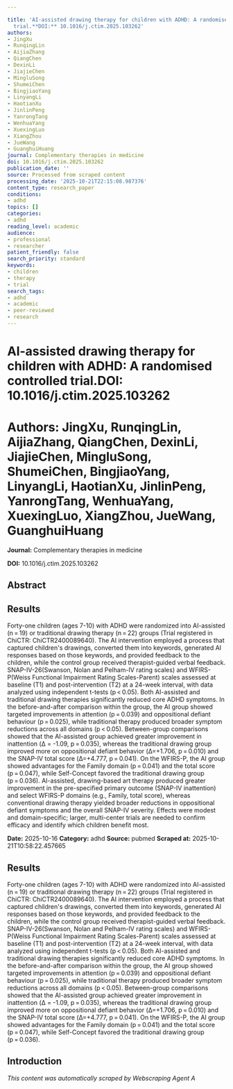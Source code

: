 ```yaml
---

title: 'AI-assisted drawing therapy for children with ADHD: A randomised controlled
  trial.**DOI:** 10.1016/j.ctim.2025.103262'
authors:
- JingXu
- RunqingLin
- AijiaZhang
- QiangChen
- DexinLi
- JiajieChen
- MingluSong
- ShumeiChen
- BingjiaoYang
- LinyangLi
- HaotianXu
- JinlinPeng
- YanrongTang
- WenhuaYang
- XuexingLuo
- XiangZhou
- JueWang
- GuanghuiHuang
journal: Complementary therapies in medicine
doi: 10.1016/j.ctim.2025.103262
publication_date: ''
source: Processed from scraped content
processing_date: '2025-10-21T22:15:08.987376'
content_type: research_paper
conditions:
- adhd
topics: []
categories:
- adhd
reading_level: academic
audience:
- professional
- researcher
patient_friendly: false
search_priority: standard
keywords:
- children
- therapy
- trial
search_tags:
- adhd
- academic
- peer-reviewed
- research
---
```




# AI-assisted drawing therapy for children with ADHD: A randomised controlled trial.**DOI:** 10.1016/j.ctim.2025.103262

# **Authors:** JingXu, RunqingLin, AijiaZhang, QiangChen, DexinLi, JiajieChen, MingluSong, ShumeiChen, BingjiaoYang, LinyangLi, HaotianXu, JinlinPeng, YanrongTang, WenhuaYang, XuexingLuo, XiangZhou, JueWang, GuanghuiHuang

**Journal:** Complementary therapies in medicine

**DOI:** 10.1016/j.ctim.2025.103262

## Abstract

## Results
Forty-one children (ages 7-10) with ADHD were randomized into AI-assisted (n = 19) or traditional drawing therapy (n = 22) groups (Trial registered in ChiCTR: ChiCTR2400089640). The AI intervention employed a process that captured children's drawings, converted them into keywords, generated AI responses based on those keywords, and provided feedback to the children, while the control group received therapist-guided verbal feedback. SNAP-IV-26(Swanson, Nolan and Pelham-IV rating scales) and WFIRS-P(Weiss Functional Impairment Rating Scales-Parent) scales assessed at baseline (T1) and post-intervention (T2) at a 24-week interval, with data analyzed using independent t-tests (p < 0.05).
Both AI-assisted and traditional drawing therapies significantly reduced core ADHD symptoms. In the before-and-after comparison within the group, the AI group showed targeted improvements in attention (p = 0.039) and oppositional defiant behaviour (p = 0.025), while traditional therapy produced broader symptom reductions across all domains (p < 0.05). Between-group comparisons showed that the AI-assisted group achieved greater improvement in inattention (Δ = -1.09, p = 0.035), whereas the traditional drawing group improved more on oppositional defiant behavior (Δ=+1.706, p = 0.010) and the SNAP-IV total score (Δ=+4.777, p = 0.041). On the WFIRS-P, the AI group showed advantages for the Family domain (p = 0.041) and the total score (p = 0.047), while Self-Concept favored the traditional drawing group (p = 0.036).
AI-assisted, drawing-based art therapy produced greater improvement in the pre-specified primary outcome (SNAP-IV inattention) and select WFIRS-P domains (e.g., Family, total score), whereas conventional drawing therapy yielded broader reductions in oppositional defiant symptoms and the overall SNAP-IV severity. Effects were modest and domain-specific; larger, multi-center trials are needed to confirm efficacy and identify which children benefit most.

**Date:** 2025-10-16
**Category:** adhd
**Source:** pubmed
**Scraped at:** 2025-10-21T10:58:22.457665
## Results
Forty-one children (ages 7-10) with ADHD were randomized into AI-assisted (n = 19) or traditional drawing therapy (n = 22) groups (Trial registered in ChiCTR: ChiCTR2400089640). The AI intervention employed a process that captured children's drawings, converted them into keywords, generated AI responses based on those keywords, and provided feedback to the children, while the control group received therapist-guided verbal feedback. SNAP-IV-26(Swanson, Nolan and Pelham-IV rating scales) and WFIRS-P(Weiss Functional Impairment Rating Scales-Parent) scales assessed at baseline (T1) and post-intervention (T2) at a 24-week interval, with data analyzed using independent t-tests (p < 0.05).
Both AI-assisted and traditional drawing therapies significantly reduced core ADHD symptoms. In the before-and-after comparison within the group, the AI group showed targeted improvements in attention (p = 0.039) and oppositional defiant behaviour (p = 0.025), while traditional therapy produced broader symptom reductions across all domains (p < 0.05). Between-group comparisons showed that the AI-assisted group achieved greater improvement in inattention (Δ = -1.09, p = 0.035), whereas the traditional drawing group improved more on oppositional defiant behavior (Δ=+1.706, p = 0.010) and the SNAP-IV total score (Δ=+4.777, p = 0.041). On the WFIRS-P, the AI group showed advantages for the Family domain (p = 0.041) and the total score (p = 0.047), while Self-Concept favored the traditional drawing group (p = 0.036).
## Introduction
*This content was automatically scraped by Webscraping Agent A*